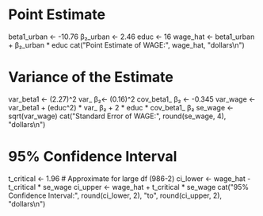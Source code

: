 # Point Estimate
beta1_urban <- -10.76
 β₂_urban <- 2.46
educ <- 16
wage_hat <- beta1_urban +  β₂_urban * educ
cat("Point Estimate of WAGE:", wage_hat, "dollars\n")

# Variance of the Estimate
var_beta1 <- (2.27)^2
var_ β₂<- (0.16)^2
cov_beta1_ β₂ <- -0.345
var_wage <- var_beta1 + (educ^2) * var_ β₂ + 2 * educ * cov_beta1_ β₂
se_wage <- sqrt(var_wage)
cat("Standard Error of WAGE:", round(se_wage, 4), "dollars\n")

# 95% Confidence Interval
t_critical <- 1.96  # Approximate for large df (986-2)
ci_lower <- wage_hat - t_critical * se_wage
ci_upper <- wage_hat + t_critical * se_wage
cat("95% Confidence Interval:", round(ci_lower, 2), "to", round(ci_upper, 2), "dollars\n")
